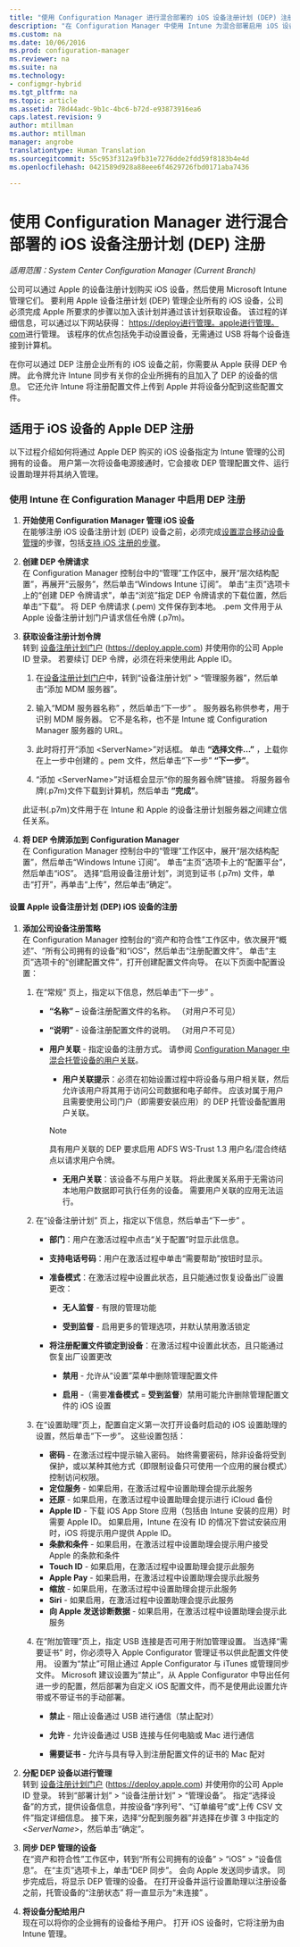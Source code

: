 ```yaml
---
title: "使用 Configuration Manager 进行混合部署的 iOS 设备注册计划 (DEP) 注册 | Microsoft Docs"
description: "在 Configuration Manager 中使用 Intune 为混合部署启用 iOS 设备注册计划 (DEP) 注册。"
ms.custom: na
ms.date: 10/06/2016
ms.prod: configuration-manager
ms.reviewer: na
ms.suite: na
ms.technology:
- configmgr-hybrid
ms.tgt_pltfrm: na
ms.topic: article
ms.assetid: 78d44adc-9b1c-4bc6-b72d-e93873916ea6
caps.latest.revision: 9
author: mtillman
ms.author: mtillman
manager: angrobe
translationtype: Human Translation
ms.sourcegitcommit: 55c953f312a9fb31e7276dde2fdd59f8183b4e4d
ms.openlocfilehash: 0421589d928a88eee6f4629726fbd0171aba7436

---
```

# <a name="ios-device-enrollment-program-dep-enrollment-for-hybrid-deployments-with-configuration-manager"></a>使用 Configuration Manager 进行混合部署的 iOS 设备注册计划 (DEP) 注册

*适用范围：System Center Configuration Manager (Current Branch)*

公司可以通过 Apple 的设备注册计划购买 iOS 设备，然后使用 Microsoft Intune 管理它们。 要利用 Apple 设备注册计划 (DEP) 管理企业所有的 iOS 设备，公司必须完成 Apple 所要求的步骤以加入该计划并通过该计划获取设备。 该过程的详细信息，可以通过以下网站获得：  [https://deploy进行管理。apple进行管理。com](https://deploy.apple.com)进行管理。 该程序的优点包括免手动设置设备，无需通过 USB 将每个设备连接到计算机。  

 在你可以通过 DEP 注册企业所有的 iOS 设备之前，你需要从 Apple 获得 DEP 令牌。 此令牌允许 Intune 同步有关你的企业所拥有的且加入了 DEP 的设备的信息。 它还允许 Intune 将注册配置文件上传到 Apple 并将设备分配到这些配置文件。  

## <a name="apple-dep-enrollment-for-ios-devices"></a>适用于 iOS 设备的 Apple DEP 注册  
 以下过程介绍如何将通过 Apple DEP 购买的 iOS 设备指定为 Intune 管理的公司拥有的设备。 用户第一次将设备电源接通时，它会接收 DEP 管理配置文件、运行设置助理并将其纳入管理。  

###  <a name="enable-dep-enrollment-in-configuration-manager-with-intune"></a>使用 Intune 在 Configuration Manager 中启用 DEP 注册  

1.  **开始使用 Configuration Manager 管理 iOS 设备**   
    在能够注册 iOS 设备注册计划 (DEP) 设备之前，必须完成[设置混合移动设备管理](../../mdm/deploy-use/setup-hybrid-mdm.md)的步骤，包括[支持 iOS 注册的步骤](../deploy-use/setup-hybrid-mdm.md#ios-and-mac-enrollment-setup)。

2.  **创建 DEP 令牌请求**   
    在 Configuration Manager 控制台中的“管理”工作区中，展开“层次结构配置”，再展开“云服务”，然后单击“Windows Intune 订阅”。 单击“主页”选项卡上的“创建 DEP 令牌请求”，单击“浏览”指定 DEP 令牌请求的下载位置，然后单击“下载”。 将 DEP 令牌请求 (.pem) 文件保存到本地。 .pem 文件用于从 Apple 设备注册计划门户请求信任令牌 (.p7m)。  

3.  **获取设备注册计划令牌**   
    转到 [设备注册计划门户](https://deploy.apple.com) (https://deploy.apple.com) 并使用你的公司 Apple ID 登录。 若要续订 DEP 令牌，必须在将来使用此 Apple ID。  

    1.  在[设备注册计划门户](https://deploy.apple.com)中，转到“设备注册计划” > “管理服务器”，然后单击“添加 MDM 服务器”。  

    2.  输入“MDM 服务器名称” ，然后单击“下一步” 。 服务器名称供参考，用于识别 MDM 服务器。 它不是名称，也不是 Intune 或 Configuration Manager 服务器的 URL。  

    3.  此时将打开“添加 <ServerName\>”对话框。 单击 **“选择文件...”** ，上载你在上一步中创建的 。pem 文件，然后单击“下一步” **“下一步”**。  

    4.  “添加 <ServerName\>”对话框会显示“你的服务器令牌”链接。 将服务器令牌(.p7m)文件下载到计算机，然后单击 **“完成”**。  

     此证书(.p7m)文件用于在 Intune 和 Apple 的设备注册计划服务器之间建立信任关系。  

4.  **将 DEP 令牌添加到 Configuration Manager**   
    在 Configuration Manager 控制台中的“管理”工作区中，展开“层次结构配置”，然后单击“Windows Intune 订阅”。 单击“主页”选项卡上的“配置平台”，然后单击“iOS”。 选择“启用设备注册计划”，浏览到证书 (.p7m) 文件，单击“打开”，再单击“上传”，然后单击“确定”。  

#### <a name="set-up-enrollment-for-apple-device-enrollment-program-dep-ios-devices"></a>设置 Apple 设备注册计划 (DEP) iOS 设备的注册  

1.  **添加公司设备注册策略**   
    在 Configuration Manager 控制台的“资产和符合性”工作区中，依次展开“概述”、“所有公司拥有的设备”和“iOS”，然后单击“注册配置文件”。 单击“主页”选项卡的“创建配置文件”，打开创建配置文件向导。 在以下页面中配置设置：  

    1.  在“常规”  页上，指定以下信息，然后单击“下一步” 。  

        -   **“名称”** – 设备注册配置文件的名称。 （对用户不可见）  

        -   **“说明”** - 设备注册配置文件的说明。 （对用户不可见）  

        -   **用户关联** - 指定设备的注册方式。 请参阅 [Configuration Manager 中混合托管设备的用户关联](../../mdm/deploy-use/user-affinity-for-hybrid-managed-devices.md)。  

            -   **用户关联提示**：必须在初始设置过程中将设备与用户相关联，然后允许该用户将其用于访问公司数据和电子邮件。  应该对属于用户且需要使用公司门户（即需要安装应用）的 DEP 托管设备配置用户关联。  

            > [!NOTE]
            > 具有用户关联的 DEP 要求启用 ADFS WS-Trust 1.3 用户名/混合终结点以请求用户令牌。

            -   **无用户关联**：该设备不与用户关联。 将此隶属关系用于无需访问本地用户数据即可执行任务的设备。 需要用户关联的应用无法运行。  

    2.  在“设备注册计划”  页上，指定以下信息，然后单击“下一步” 。  

        -   **部门**：用户在激活过程中点击“关于配置”时显示此信息。  

        -   **支持电话号码**：用户在激活过程中单击“需要帮助”按钮时显示。  

        -   **准备模式**：在激活过程中设置此状态，且只能通过恢复设备出厂设置更改：  

            -   **无人监督** - 有限的管理功能  

            -   **受到监督** - 启用更多的管理选项，并默认禁用激活锁定  

        -   **将注册配置文件锁定到设备**：在激活过程中设置此状态，且只能通过恢复出厂设置更改  

            -   **禁用** - 允许从“设置”菜单中删除管理配置文件  

            -   **启用** -（需要**准备模式** = **受到监督**）禁用可能允许删除管理配置文件的 iOS 设置  

    3.  在“设置助理”页上，配置自定义第一次打开设备时启动的 iOS 设置助理的设置，然后单击“下一步”。 这些设置包括：  
        -   **密码** - 在激活过程中提示输入密码。 始终需要密码，除非设备将受到保护，或以某种其他方式（即限制设备只可使用一个应用的展台模式）控制访问权限。  
        -   **定位服务** - 如果启用，在激活过程中设置助理会提示此服务  
        -   **还原** - 如果启用，在激活过程中设置助理会提示进行 iCloud 备份  
        -   **Apple ID** - 下载 iOS App Store 应用（包括由 Intune 安装的应用）时需要 Apple ID。 如果启用，Intune 在没有 ID 的情况下尝试安装应用时，iOS 将提示用户提供 Apple ID。  
        -   **条款和条件** - 如果启用，在激活过程中设置助理会提示用户接受 Apple 的条款和条件  
        -   **Touch ID** - 如果启用，在激活过程中设置助理会提示此服务
        -   **Apple Pay** - 如果启用，在激活过程中设置助理会提示此服务
        -   **缩放** - 如果启用，在激活过程中设置助理会提示此服务
        -   **Siri** - 如果启用，在激活过程中设置助理会提示此服务  
        -   **向 Apple 发送诊断数据** - 如果启用，在激活过程中设置助理会提示此服务  

    4.  在“附加管理”页上，指定 USB 连接是否可用于附加管理设置。 当选择“需要证书” 时，你必须导入 Apple Configurator 管理证书以供此配置文件使用。  设置为“禁止”可阻止通过 Apple Configurator 与 iTunes 或管理同步文件。 Microsoft 建议设置为“禁止”，从 Apple Configurator 中导出任何进一步的配置，然后部署为自定义 iOS 配置文件，而不是使用此设置允许带或不带证书的手动部署。  

        -   **禁止** - 阻止设备通过 USB 进行通信（禁止配对）  

        -   **允许** - 允许设备通过 USB 连接与任何电脑或 Mac 进行通信  

        -   **需要证书** - 允许与具有导入到注册配置文件的证书的 Mac 配对  

2.  **分配 DEP 设备以进行管理**   
    转到 [设备注册计划门户](https://deploy.apple.com) (https://deploy.apple.com) 并使用你的公司 Apple ID 登录。 转到“部署计划” > “设备注册计划” > “管理设备”。 指定“选择设备”的方式，提供设备信息，并按设备“序列号”、“订单编号”或“上传 CSV 文件”指定详细信息。 接下来，选择“分配到服务器”并选择在步骤 3 中指定的 <*ServerName*>，然后单击“确定”。  

3.  **同步 DEP 管理的设备**   
    在“资产和符合性”工作区中，转到“所有公司拥有的设备” > “iOS” > “设备信息”。 在“主页”选项卡上，单击“DEP 同步”。 会向 Apple 发送同步请求。 同步完成后，将显示 DEP 管理的设备。 在打开设备并运行设置助理以注册设备之前，托管设备的“注册状态”  将一直显示为“未连接”  。  

4.  **将设备分配给用户**   
    现在可以将你的企业拥有的设备给予用户。 打开 iOS 设备时，它将注册为由 Intune 管理。



<!--HONumber=Dec16_HO3-->


